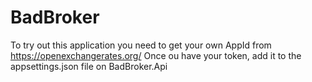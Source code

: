 # BadBroker

To try out this application you need to get your own AppId from https://openexchangerates.org/
Once ou have your token, add it to the appsettings.json file on BadBroker.Api
